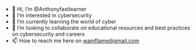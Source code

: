 - 👋 Hi, I’m @Anthonyfastlearner
- 👀 I’m interested in cybersecurity
- 🌱 I’m currently learning the world of cyber
- 💞️ I’m looking to collaborate on educational resources and best practices on cybersecurity and careers
- 📫 How to reach me here on wamflame@gmail.com

<!---
Anthonyfastlearner/Anthonyfastlearner is a ✨ special ✨ repository because its `README.md` (this file) appears on your GitHub profile.
You can click the Preview link to take a look at your changes.
--->
